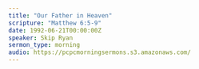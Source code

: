 ```yaml
---
title: "Our Father in Heaven"
scripture: "Matthew 6:5-9"
date: 1992-06-21T00:00:00Z
speaker: Skip Ryan
sermon_type: morning
audio: https://pcpcmorningsermons.s3.amazonaws.com/ 
---
```



